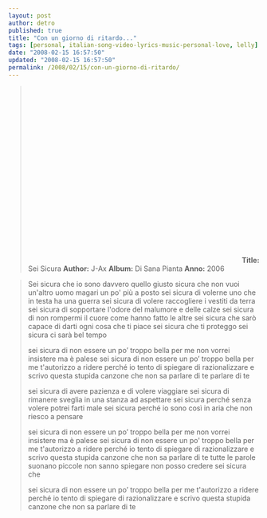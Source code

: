 ```yaml
---
layout: post
author: detro
published: true
title: "Con un giorno di ritardo..."
tags: [personal, italian-song-video-lyrics-music-personal-love, lelly]
date: "2008-02-15 16:57:50"
updated: "2008-02-15 16:57:50"
permalink: /2008/02/15/con-un-giorno-di-ritardo/
---
```


<blockquote>
<object width="425" height="355"><param name="movie" value="http://www.youtube.com/v/qyyKNpEoqUM&rel=1"></param><param name="wmode" value="transparent"></param><embed src="http://www.youtube.com/v/qyyKNpEoqUM&rel=1" type="application/x-shockwave-flash" wmode="transparent" width="425" height="355"></embed></object>
<strong>Title:</strong> Sei Sicura
<strong>Author:</strong> J-Ax
<strong>Album:</strong> Di Sana Pianta
<strong>Anno:</strong> 2006
</blockquote>

<!--more-->
<blockquote>
Sei sicura che io sono
davvero quello giusto
sicura che non vuoi un'altro uomo
magari un po' più a posto
sei sicura di volerne uno
che in testa ha una guerra
sei sicura di volere raccogliere i vestiti da terra
sei sicura di sopportare l'odore
del malumore e delle calze
sei sicura di non rompermi il cuore
come hanno fatto le altre
sei sicura che sarò capace
di darti ogni cosa che ti piace
sei sicura che ti proteggo
sei sicura ci sarà bel tempo

sei sicura di non essere un po’ troppo bella per me
non vorrei insistere ma è
palese
sei sicura di non essere un po’ troppo bella per me
t'autorizzo a ridere
perché
io tento di spiegare
di razionalizzare
e scrivo questa stupida canzone
che non sa
parlare di te parlare di te

sei sicura di avere pazienza
e di volere viaggiare
sei sicura di rimanere sveglia
in una stanza ad aspettare
sei sicura perché senza volere
potrei farti male
sei sicura
perché io sono così in aria
che non riesco a pensare

sei sicura di non essere un po’ troppo bella per me
non vorrei insistere ma è
palese
sei sicura di non essere un po' troppo bella per me
t'autorizzo a ridere
perché
io tento di spiegare
di razionalizzare
e scrivo questa stupida canzone
che non sa
parlare di te
tutte le parole
suonano piccole
non sanno spiegare
non posso credere
sei sicura che

sei sicura di non essere un po’ troppo bella per me
t'autorizzo a ridere
perché
io tento di spiegare
di razionalizzare
e scrivo questa stupida canzone
che non sa
parlare di te
</blockquote>
